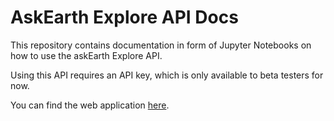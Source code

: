 # AskEarth Explore API Docs

This repository contains documentation in form of Jupyter Notebooks on how to use the askEarth Explore API.

Using this API requires an API key, which is only available to beta testers for now.

You can find the web application [here](https://i.ask.earth).
